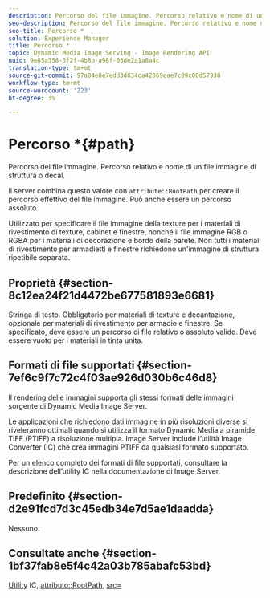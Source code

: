 ```yaml
---
description: Percorso del file immagine. Percorso relativo e nome di un file immagine di struttura o decal.
seo-description: Percorso del file immagine. Percorso relativo e nome di un file immagine di struttura o decal.
seo-title: Percorso *
solution: Experience Manager
title: Percorso *
topic: Dynamic Media Image Serving - Image Rendering API
uuid: 9e85a358-3f2f-4b8b-a98f-03de2a1a8a4c
translation-type: tm+mt
source-git-commit: 97a84e8e7edd3d834ca42069eae7c09c00d57938
workflow-type: tm+mt
source-wordcount: '223'
ht-degree: 3%

---
```



# Percorso *{#path}

Percorso del file immagine. Percorso relativo e nome di un file immagine di struttura o decal.

Il server combina questo valore con `attribute::RootPath` per creare il percorso effettivo del file immagine. Può anche essere un percorso assoluto.

Utilizzato per specificare il file immagine della texture per i materiali di rivestimento di texture, cabinet e finestre, nonché il file immagine RGB o RGBA per i materiali di decorazione e bordo della parete. Non tutti i materiali di rivestimento per armadietti e finestre richiedono un&#39;immagine di struttura ripetibile separata.

## Proprietà {#section-8c12ea24f21d4472be677581893e6681}

Stringa di testo. Obbligatorio per materiali di texture e decantazione, opzionale per materiali di rivestimento per armadio e finestre. Se specificato, deve essere un percorso di file relativo o assoluto valido. Deve essere vuoto per i materiali in tinta unita.

## Formati di file supportati {#section-7ef6c9f7c72c4f03ae926d030b6c46d8}

Il rendering delle immagini supporta gli stessi formati delle immagini sorgente di Dynamic Media Image Server.

Le applicazioni che richiedono dati immagine in più risoluzioni diverse si riveleranno ottimali quando si utilizza il formato Dynamic Media a piramide TIFF (PTIFF) a risoluzione multipla. Image Server include l’utilità Image Converter (IC) che crea immagini PTIFF da qualsiasi formato supportato.

Per un elenco completo dei formati di file supportati, consultare la descrizione dell’utility IC nella documentazione di Image Server.

## Predefinito {#section-d2e91fcd7d3c45edb34e7d5ae1daadda}

Nessuno.

## Consultate anche {#section-1bf37fab8e5f4c42a03b785abafc53bd}

[Utility](/help/aem-is-ir-api/is-api/is-utils/utilities/r-ic.md)  IC,  [attributo::RootPath](/help/aem-is-ir-api/ir-api/material-cat/image-rendering-api-ref/c-ir-material-catalog/c-ir-attributes-reference/r-ir-rootpath.md),  [src=](/help/aem-is-ir-api/ir-api/http-protocol/image-rendering-api-ref/c-ir-http-protocol-ref/c-ir-http-protocol-command-reference/r-ir-src.md)
